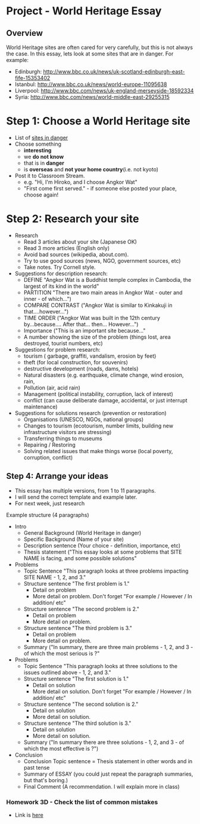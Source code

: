 # Project - World Heritage Essay

## Overview
World Heritage sites are often cared for very carefully, but this is not always the case. In this essay, lets look at some sites that are in danger. For example:

* Edinburgh: http://www.bbc.co.uk/news/uk-scotland-edinburgh-east-fife-15353402
* Istanbul: http://www.bbc.co.uk/news/world-europe-11095638
* Liverpool: http://www.bbc.com/news/uk-england-merseyside-18592334
* Syria: http://www.bbc.com/news/world-middle-east-29255315



# Step 1: Choose a World Heritage site
* List of [sites in danger](https://whc.unesco.org/en/danger/)
* Choose something 
    * **interesting** 
    * we **do not know** 
    * that is in **danger**
    * is **overseas** and **not your home country**(i.e. not kyoto)
* Post it to Classroom Stream. 
    * e.g. "Hi, I'm Hiroko, and I choose Angkor Wat"
    * "First come first served." - if someone else posted your place, choose again!

# Step 2: Research your site
* Research
    * Read 3 articles about your site (Japanese OK)
    * Read 3 more articles (English only)
    * Avoid bad sources (wikipedia, about.com). 
    * Try to use good sources (news, NGO, government sources, etc)
    * Take notes. Try Cornell style. 
* Suggestions for description research:
    * DEFINE "Angkor Wat is a Buddhist temple complex in Cambodia, the largest of its kind in the world"
    * PARTITION "There are two main areas in Angkor Wat - outer and inner - of which...")
    * COMPARE CONTRAST ("Angkor Wat is similar to Kinkakuji in that....however...")
    * TIME ORDER ("Angkor Wat was built in the 12th century by...because.... After that... then... However...")
    * Importance ("This is an important site because..."
    * A number showing the size of the problem (things lost, area destroyed, tourist numbers, etc)
* Suggestions for problem research:  
    * tourism ( garbage, graffiti, vandalism, erosion by feet)
    * theft (for local construction, for souvenirs)
    * destructive  development (roads, dams, hotels)
    * Natural disasters (e.g. earthquake, climate change, wind erosion, rain, 
    * Pollution (air, acid rain)
    * Management (political instability, corruption, lack of interest)
    * conflict (can cause deliberate damage, accidental, or just interrupt maintenance)
* Suggestions for solutions research (prevention or restoration)
    * Organisations (UNESCO, NGOs, national groups)
    * Changes to tourism (ecotourism, number limits, building new infrastructure visitors are stressing)
    * Transferring things to museums
    * Repairing / Restoring
    * Solving related issues that make things worse (local poverty, corruption, conflict)

## Step 4: Arrange your ideas
* This essay has multiple versions, from 1 to 11 paragraphs. 
* I will send the correct template and example later. 
* For next week, just research

Example structure (4 paragraphs)

* Intro
    * General Background (World Heritage in danger)
    * Specific Background (Name of your site)
    * Description sentence (Your choice - definition, importance, etc)
    * Thesis statement ("This essay looks at some problems that SITE NAME is facing, and some possible solutions" 
* Problems
    * Topic Sentence "This paragraph looks at three problems impacting SITE NAME - 1, 2, and 3."
    * Structure sentence "The first problem is 1."
        * Detail on problem
        * More detail on problem. Don't forget "For example / However / In addition/ etc"
    * Structure sentence "The second problem is 2."
        * Detail on problem
        * More detail on problem.  
    * Structure sentence "The third problem is 3."
        * Detail on problem
        * More detail on problem. 
    * Summary ("In summary, there are three main problems - 1, 2, and 3 - of which the most serious is ?"
* Problems
    * Topic Sentence "This paragraph looks at three solutions to the issues outlined above - 1, 2, and 3."
    * Structure sentence "The first solution is 1."
        * Detail on solution
        * More detail on solution. Don't forget "For example / However / In addition/ etc"
    * Structure sentence "The second solution is 2."
        * Detail on solution
        * More detail on solution.  
    * Structure sentence "The third solution is 3."
        * Detail on solution
        * More detail on solution. 
    * Summary ("In summary there are three solutions - 1, 2, and 3 - of which the most effective is ?")
* Conclusion
    * Conclusion Topic sentence = Thesis statement in other words and in past tense
    * Summary of ESSAY (you could just repeat the paragraph summaries, but that's boring.) 
    * Final Comment (A recommendation. I will explain more in class)


### Homework 3D - Check the list of common mistakes 
* Link is [here](Checklist-Essays)



